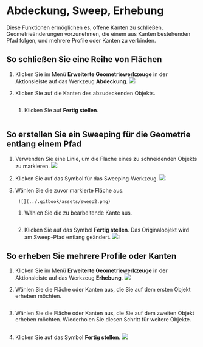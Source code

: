 # Abdeckung, Sweep, Erhebung

Diese Funktionen ermöglichen es, offene Kanten zu schließen, Geometrieänderungen vorzunehmen, die einem aus Kanten bestehenden Pfad folgen, und mehrere Profile oder Kanten zu verbinden.

## So schließen Sie eine Reihe von Flächen

1. Klicken Sie im Menü **Erweiterte Geometriewerkzeuge** in der Aktionsleiste auf das Werkzeug **Abdeckung**. ![](<../.gitbook/assets/cover-tool (1).png>)
2.  Klicken Sie auf die Kanten des abzudeckenden Objekts.

    <img src="../.gitbook/assets/cover_tool1.png" alt="" data-size="original">

    1.  Klicken Sie auf **Fertig stellen**.

        <img src="../.gitbook/assets/guid-e23d787e-5f90-4de1-b690-03306f0cb4b2-low (1) (1) (2).png" alt="" data-size="original"><img src="../.gitbook/assets/cover-finish.PNG" alt="" data-size="original">

## So erstellen Sie ein Sweeping für die Geometrie entlang einem Pfad

1. Verwenden Sie eine Linie, um die Fläche eines zu schneidenden Objekts zu markieren. ![](../.gitbook/assets/sweep.png)
2. Klicken Sie auf das Symbol für das Sweeping-Werkzeug. ![](<../.gitbook/assets/sweep-tool (1).png>)
3.  Wählen Sie die zuvor markierte Fläche aus.

    ```
     ![](../.gitbook/assets/sweep2.png) 
    ```

    1.  Wählen Sie die zu bearbeitende Kante aus.

        <img src="../.gitbook/assets/sweep3.png" alt="" data-size="original">
    2. Klicken Sie auf das Symbol **Fertig stellen**. Das Originalobjekt wird am Sweep-Pfad entlang geändert. ![](../.gitbook/assets/sweep4.png)\![](<../.gitbook/assets/guid-e23d787e-5f90-4de1-b690-03306f0cb4b2-low (1) (1) (1).png>)

## So erheben Sie mehrere Profile oder Kanten

1. Klicken Sie im Menü **Erweiterte Geometriewerkzeuge** in der Aktionsleiste auf das Werkzeug **Erhebung**. ![](<../.gitbook/assets/loft-tool (1).png>)
2.  Wählen Sie die Fläche oder Kanten aus, die Sie auf dem ersten Objekt erheben möchten.

    <img src="../.gitbook/assets/loft1.png" alt="" data-size="original">
3.  Wählen Sie die Fläche oder Kanten aus, die Sie auf dem zweiten Objekt erheben möchten. Wiederholen Sie diesen Schritt für weitere Objekte.

    <img src="../.gitbook/assets/loft2.png" alt="" data-size="original">
4.  Klicken Sie auf das Symbol **Fertig stellen**. ![](<../.gitbook/assets/guid-e23d787e-5f90-4de1-b690-03306f0cb4b2-low (1) (1) (2) (1).png>)

    <img src="../.gitbook/assets/loft3.png" alt="" data-size="original">
